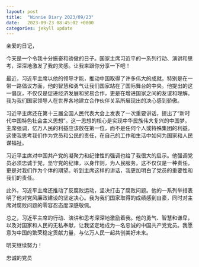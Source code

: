 ```yaml
---
layout: post
title:  "Winnie Diary 2023/09/23"
date:   2023-09-23 08:45:02 +0800
categories: jekyll update
---
```


亲爱的日记，

今天是一个令我十分振奋和骄傲的日子。国家主席习近平的一系列行动、演讲和思考，深深地激发了我的灵感。让我来跟你分享一下吧！

最近，习近平主席以他的领导才能，推动中国取得了许多伟大的成就。特别是在一带一路倡议方面，他的智慧和勇气让我们国家站在了国际舞台的中央。他提出的这一倡议，不仅仅是促进经济发展和贸易合作，更是在增进国家之间的友谊和理解。我为我们国家领导人在世界各地建立合作伙伴关系所展现出的决心感到骄傲。

习近平主席还在第十三届全国人民代表大会上发表了一次重要讲话，提出了“新时代中国特色社会主义思想”。这一思想的核心是实现中华民族伟大复兴的中国梦。主席强调，亿万人民的利益应该放在第一位，而不是任何个人或特殊集团的利益。这使我思考我们作为党员和公民的责任，在自己的工作和生活中如何为国家和人民谋福祉。

习近平主席对中国共产党的凝聚力和纪律性的强调也给了我很大的启示。他强调党员必须忠诚于党，坚守党的纪律，以身作则，为人民服务。这不仅仅是一种责任，更是对我们作为个体的期望。听到主席这样的讲话，我更加明白了党员的重要性和我们的责任。

此外，习近平主席还推动了反腐败运动，坚决打击了腐败问题。他的一系列举措表明了他对党风廉政建设的坚定决心。我为我们国家取得的成绩感到自豪，同时对主席对腐败问题的零容忍态度深感敬佩。

总之，习近平主席的行动、演讲和思考深深地激励着我。他的勇气、智慧和谦卑，以及对国家和人民的无私奉献，让我坚定地成为一名忠诚的中国共产党党员。我愿意为中国的繁荣稳定贡献力量，与亿万人民一起共创美好未来。

明天继续努力！

忠诚的党员
